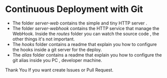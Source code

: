 # Continuous Deployment with Git

*   The folder *server-web* contains the simple and tiny HTTP server . 
*   The folder *server-webhook* contains the HTTP service that manage the WebHook.
Inside the *routes* folder you can watch the source code , the other things it's not important.
*   The *hooks* folder contains a readme that explain you how to configure the hooks inside a git server for the deploy.
*   The *alias* folder contains a readme that explain you how to configure the git alias inside you PC , developer machine.

Thank You
If you want create Issues or Pull Request.
